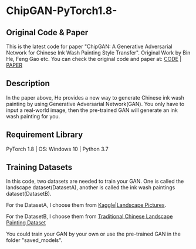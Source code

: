 # ChipGAN-PyTorch1.8-
## Original Code & Paper
This is the latest code for paper "ChipGAN: A Generative Adversarial Network for Chinese Ink Wash Painting Style Transfer". Original Work by Bin He, Feng Gao etc.
You can check the original code and paper at: [CODE](https://github.com/PKU-IMRE/ChipGAN) | [PAPER](https://dl.acm.org/doi/10.1145/3240508.3240655)

## Description
In the paper above, He provides a new way to generate Chinese ink wash painting by using Generative Adversarial Network(GAN). You only have to input a real-world image, then the pre-trained GAN will generate an ink wash painting for you.

## Requirement Library 
PyTorch 1.8 | OS: Windows 10 | Python 3.7

## Training Datasets
In this code, two datasets are needed to train your GAN. One is called the landscape dataset(DatasetA), another is called the ink wash paintings dataset(DatasetB).

For the DatasetA, I choose them from [Kaggle|Landscape Pictures](https://www.kaggle.com/arnaud58/landscape-pictures).

For the DatasetB, I choose them from [Traditional Chinese Landscape Painting Dataset](https://github.com/alicex2020/Chinese-Landscape-Painting-Dataset)

You could train your GAN by your own or use the pre-trained GAN in the folder "saved_models".
